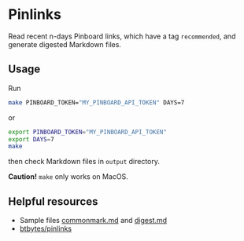 # Pinlinks

Read recent n-days Pinboard links, which have a tag `recommended`, and generate digested Markdown files.

## Usage

Run 

``` bash
make PINBOARD_TOKEN="MY_PINBOARD_API_TOKEN" DAYS=7
```

or 

``` bash
export PINBOARD_TOKEN="MY_PINBOARD_API_TOKEN"
export DAYS=7
make
```

then check Markdown files in `output` directory.

**Caution!** `make` only works on MacOS. 

## Helpful resources

- Sample files [commonmark.md](output/commonmark.md) and [digest.md](output/digest.md)
- [btbytes/pinlinks](https://github.com/btbytes/pinlinks)